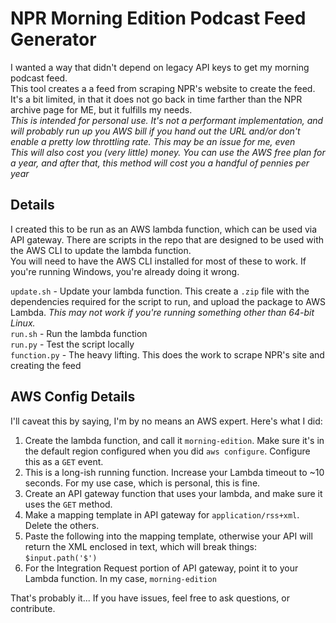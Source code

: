 # NPR Morning Edition Podcast Feed Generator  

I wanted a way that didn't depend on legacy API keys to get my morning podcast feed.  
This tool creates a a feed from scraping NPR's website to create the feed. It's a bit limited, in that it does not go back in time farther than the NPR archive page for ME, but it fulfills my needs.  
_This is intended for personal use. It's not a performant implementation, and will probably run up you AWS bill if you hand out the URL and/or don't enable a pretty low throttling rate. This may be an issue for me, even_  
_This will also cost you (very little) money. You can use the AWS free plan for a year, and after that, this method will cost you a handful of pennies per year_  
  
## Details  
I created this to be run as an AWS lambda function, which can be used via API gateway. There are scripts in the repo that are designed to be used with the AWS CLI to update the lambda function.  
You will need to have the AWS CLI installed for most of these to work. If you're running Windows, you're already doing it wrong.  
  
`update.sh` - Update your lambda function. This create a `.zip` file with the dependencies required for the script to run, and upload the package to AWS Lambda. _This may not work if you're running something other than 64-bit Linux._  
`run.sh` - Run the lambda function  
`run.py` - Test the script locally  
`function.py` - The heavy lifting. This does the work to scrape NPR's site and creating the feed  

## AWS Config Details
I'll caveat this by saying, I'm by no means an AWS expert. Here's what I did:  
1. Create the lambda function, and call it `morning-edition`. Make sure it's in the default region configured when you did `aws configure`. Configure this as a `GET` event.    
1. This is a long-ish running function. Increase your Lambda timeout to ~10 seconds. For my use case, which is personal, this is fine. 
1. Create an API gateway function that uses your lambda, and make sure it uses the `GET` method.
1. Make a mapping template in API gateway for `application/rss+xml`. Delete the others.  
1. Paste the following into the mapping template, otherwise your API will return the XML enclosed in text, which will break things: `$input.path('$')`  
1. For the Integration Request portion of API gateway, point it to your Lambda function. In my case, `morning-edition`  
  
That's probably it... If you have issues, feel free to ask questions, or contribute.
